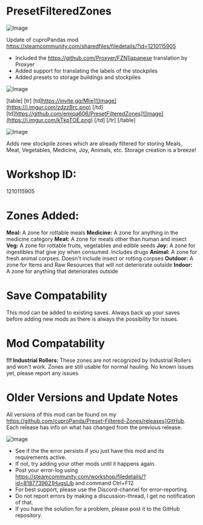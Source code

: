# PresetFilteredZones

![Image](https://i.imgur.com/WAEzk68.png)

Update of cuproPandas mod
https://steamcommunity.com/sharedfiles/filedetails/?id=1210115905

- Included the https://github.com/Proxyer/FZN]japanese translation by Proxyer
- Added support for translating the labels of the stockpiles
- Added presets to storage buildings and stockpiles

![Image](https://i.imgur.com/7Gzt3Rg.png)


[table]
    [tr]
        [td]https://invite.gg/Mlie]![Image](https://i.imgur.com/zdzzBrc.png)
[/td]
        [td]https://github.com/emipa606/PresetFilteredZones]![Image](https://i.imgur.com/kTkpTOE.png)
[/td]
    [/tr]
[/table]
	
![Image](https://i.imgur.com/NOW7jU1.png)

Adds new stockpile zones which are already filtered for storing Meals, Meat, Vegetables, Medicine, Joy, Animals, etc. Storage creation is a breeze!

# Workshop ID:

1210115905

# Zones Added:

**Meal:** A zone for rottable meals
**Medicine:** A zone for anything in the medicine category
**Meat:** A zone for meats other than human and insect
**Veg:** A zone for rottable fruits, vegetables and edible seeds
**Joy:** A zone for ingestibles that give joy when consumed. Includes drugs
**Animal:** A zone for fresh animal corpses. Doesn&apos;t include insect or rotting corpses
**Outdoor:** A zone for Items and Raw Resources that will not deteriorate outside
**Indoor:** A zone for anything that deteriorates outside


# Save Compatability

This mod can be added to existing saves.
Always back up your saves before adding new mods as there is always the possibility for issues.

# Mod Compatability

**!!! Industrial Rollers:** These zones are not recognized by Industrial Rollers and won&apos;t work. Zones are still usable for normal hauling.
No known issues yet, please report any issues

# Older Versions and Update Notes

All versions of this mod can be found on my https://github.com/cuproPanda/Preset-Filtered-Zones/releases]GitHub. Each release has info on what has changed from the previous release.

![Image](https://i.imgur.com/Rs6T6cr.png)



-  See if the the error persists if you just have this mod and its requirements active.
-  If not, try adding your other mods until it happens again.
-  Post your error-log using https://steamcommunity.com/workshop/filedetails/?id=818773962]HugsLib and command Ctrl+F12
-  For best support, please use the Discord-channel for error-reporting.
-  Do not report errors by making a discussion-thread, I get no notification of that.
-  If you have the solution for a problem, please post it to the GitHub repository.



